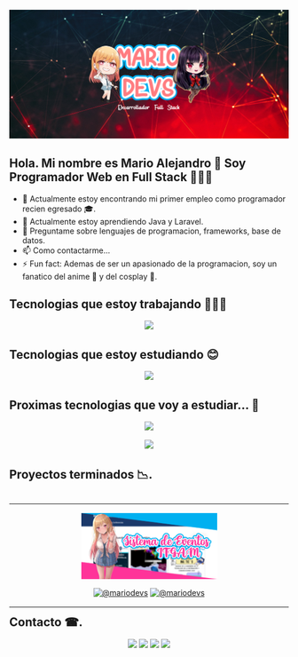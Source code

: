 ![Mario Ale - Programador Web](https://raw.githubusercontent.com/MarioAlive99/MarioAlive99/master/assets/mario_devs_banner.png)

## Hola. Mi nombre es Mario Alejandro 👋 Soy Programador Web en Full Stack 👨🏼‍💻
- 🔭 Actualmente estoy encontrando mi primer empleo como programador recien egresado 🎓.
- 🌱 Actualmente estoy aprendiendo Java y Laravel.
- 💬 Preguntame sobre lenguajes de programacion, frameworks, base de datos.
- 📫 Como contactarme...
- ⚡ Fun fact: Ademas de ser un apasionado de la programacion, soy un fanatico del anime 📕 y del cosplay 👚.

## Tecnologias que estoy trabajando 👨🏼‍🎓
<p align="center">
  <a href="https://skillicons.dev">
    <img src="https://skillicons.dev/icons?i=html,css,js,php,mysql,git" />
  </a>
</p>

## Tecnologias que estoy estudiando 😊
<p align="center">
  <a href="https://skillicons.dev">
    <img src="https://skillicons.dev/icons?i=angular,java,laravel,spring,hibernate" />
  </a>
</p>

## Proximas tecnologias que voy a estudiar... 🤞
<p align="center">
  <a href="https://skillicons.dev">
    <img src="https://skillicons.dev/icons?i=postgres,mongodb,aws,vue,jenkins,nextjs,nodejs" />
  </a>
</p>
<p align="center">
  <a href="https://skillicons.dev">
    <img src="https://skillicons.dev/icons?i=azure,bootstrap,docker,express,firebase,react,tailwind" />
  </a>
</p>

## Proyectos terminados 📉.
<table align="left">
  <tr border="none">
    <td width="25%" align="center">
      <p align="center">
       <a href="#" title="Go to Source">
          <img align="center" width=50% src="https://raw.githubusercontent.com/MarioAlive99/MarioAlive99/main/assets/Banner%20Sistema%20Eventos%20ITGAM.png"   alt="VIDEO" /></a>
        </p>
      <p align="center">
          <a href="https://www.gamadero.tecnm.mx/CODEFESTITGAM/" target="blank"><img align="center" src="https://img.shields.io/website-up-down-green-red/http/monip.org.svg" alt="@mariodevs"  /></a>
        <a href="https://github.com/MarioAlive99/sistemaeventositgam.github.io" target="blank"><img align="center" src="https://img.shields.io/badge/GitHub-100000?style=for-the-badge&logo=github&logoColor=white" alt="@mariodevs" /></a>
      </p> 
  </td>
  </tr>
</table>

## Contacto ☎.
<p align="center">
  <a href="https://skillicons.dev">
    <a href="https://www.google.com.mx/?hl=es"><img src="https://skillicons.dev/icons?i=gmail" /></a>
    <a href="https://www.linkedin.com/in/mario-5a13871a7/"><img src="https://skillicons.dev/icons?i=linkedin" /></a>
    <a href=""><img src="https://skillicons.dev/icons?i=instagram" /></a>
    <a href="https://github.com/MarioAlive99"><img src="https://skillicons.dev/icons?i=github" /></a>
  </a>
</p>
